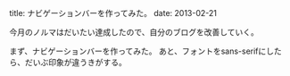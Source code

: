 title: ナビゲーションバーを作ってみた。
date: 2013-02-21

今月のノルマはだいたい達成したので、自分のブログを改善していく。

まず、ナビゲーションバーを作ってみた。
あと、フォントをsans-serifにしたら、だいぶ印象が違うきがする。

